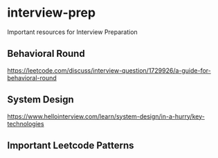 # interview-prep
Important resources for Interview Preparation

## Behavioral Round

https://leetcode.com/discuss/interview-question/1729926/a-guide-for-behavioral-round

## System Design

https://www.hellointerview.com/learn/system-design/in-a-hurry/key-technologies

## Important Leetcode Patterns


